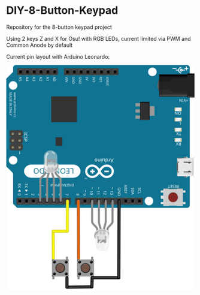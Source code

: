 # DIY-8-Button-Keypad
Repository for the 8-button keypad project

Using 2 keys Z and X for Osu! with RGB LEDs, current limited via PWM and Common Anode by default

Current pin layout with Arduino Leonardo:

![Current Pin layout with Arduino Leonardo](current_pin_layout.svg "Pin Layout")
